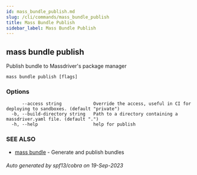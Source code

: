 ```yaml
---
id: mass_bundle_publish.md
slug: /cli/commands/mass_bundle_publish
title: Mass Bundle Publish
sidebar_label: Mass Bundle Publish
---
```

## mass bundle publish

Publish bundle to Massdriver's package manager

```
mass bundle publish [flags]
```

### Options

```
      --access string            Override the access, useful in CI for deploying to sandboxes. (default "private")
  -b, --build-directory string   Path to a directory containing a massdriver.yaml file. (default ".")
  -h, --help                     help for publish
```

### SEE ALSO

* [mass bundle](/cli/commands/mass_bundle)	 - Generate and publish bundles

###### Auto generated by spf13/cobra on 19-Sep-2023
